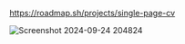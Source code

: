 https://roadmap.sh/projects/single-page-cv

![Screenshot 2024-09-24 204824](https://github.com/user-attachments/assets/1ecfc043-0064-4f3b-a03b-63978c6e8167)
